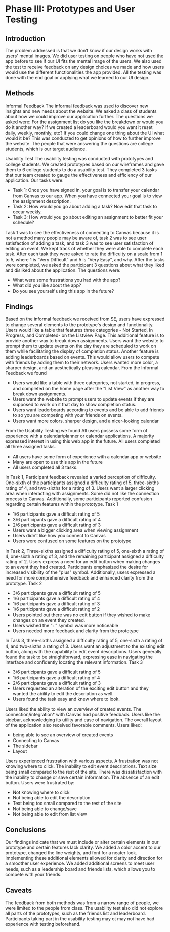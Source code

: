 # Phase III: Prototypes and User Testing

## Introduction

The problem addressed is that we don’t know if our design works with users' mental images. We did user testing on people who have not used the app before to see if our UI fits the mental image of the users. We also used the test to receive feedback on any design choices we made and how users would use the different functionalities the app provided. All the testing was done with the end goal or applying what we learned to our UI design. 

## Methods

Informal Feedback
The informal feedback was used to discover new insights and new needs about the website. We asked a class of students about how we could improve our application further. The questions we asked were:
For the assignment list do you like the breakdown or would you do it another way?
If we created a leaderboard would you want it reset daily, weekly, monthly, etc?
If you could change one thing about the UI what would it be?
This was conducted to get opinions of how to further improve the website. The people that were answering the questions are college students, which is our target audience. 

Usability Test
The usability testing was conducted with prototypes and college students. We created prototypes based on our wireframes and gave them to 6 college students to do a usability test. They completed 3 tasks that our team created to gauge the effectiveness and efficiency of our application. Our tasks were:
* Task 1: Once you have signed in, your goal is to transfer your calendar from Canvas to our app. When you have connected your goal is to view the assignment description.
* Task 2: How would you go about adding a task? Now edit that task to occur weekly.
* Task 3: How would you go about editing an assignment to better fit your schedule?

Task 1 was to see the effectiveness of connecting to Canvas because it is not a method many people may be aware of, task 2 was to see user satisfaction of adding a task, and task 3 was to see user satisfaction of editing an event. We kept track of whether they were able to complete each task. After each task they were asked to rate the difficulty on a scale from 1 to 5, where 1 is “Very Difficult” and 5 is “Very Easy”, and why. After the tasks were completed, we asked the participant 3 questions about what they liked and disliked about the application. The questions were:
* What were some frustrations you had with the app?
* What did you like about the app?
* Do you see yourself using this app in the future?

## Findings

Based on the informal feedback we received from SE, users have expressed to change several elements to the prototype's design and functionality. Users would like a table that features three categories - Not Started, In Progress, and Completed- on the Listview Page. This additional feature is to provide another way to break down assignments. Users want the website to prompt them to update events on the day they are scheduled to work on them while facilitating the display of completion status. Another feature is adding leaderboards based on events. This would allow users to compete with friends by adding them to their network. Users wanted more color, a sharper design, and an aesthetically pleasing calendar.
From the Informal Feedback we found
* Users would like a table with three categories, not started, in progress, and completed on the home page after the “List View” as another way to break down assignments.
* Users want the website to prompt users to update events if they are supposed to work on it that day to show completion status.
* Users want leaderboards according to events and be able to add friends to so you are competing with your friends on events.
* Users want more colors, sharper design, and a nicer-looking calendar



From the Usability Testing we found 
All users possess some form of experience with a calendar/planner or calendar applications. A majority expressed interest in using this web app in the future. All users completed all three assigned tasks. 
* All users have some form of experience with a calendar app or website
* Many are open to use this app in the future
* All users completed all 3 tasks.

In Task 1, Participant feedback revealed a varied perception of difficulty. One-sixth of the participants assigned a difficulty rating of 5, three-sixths rating of 4, and two-sixths for a rating of 3. Users want a larger clicking area when interacting with assignments. Some did not like the connection process to Canvas. Additionally, some participants reported confusion regarding certain features within the prototype.
Task 1 
* 1/6 participants gave a difficult rating of 5
* 3/6 participants gave a difficult rating of 4
* 2/6 participants gave a difficult rating of 3
* Users want a bigger clicking area when viewing assignment
* Users didn’t like how you connect to Canvas
* Users were confused on some features on the prototype 
 
In Task 2, Three-sixths assigned a difficulty rating of 5, one-sixth a rating of 4,  one-sixth a rating of 3, and the remaining participant assigned a difficulty rating of 2. Users express a need for an edit button when making changes to an event they had created. Participants emphasized the desire for increased visibility of the "plus" symbol. Additionally, users expressed a need for more comprehensive feedback and enhanced clarity from the prototype. 
Task 2 
* 3/6 participants gave a difficult rating of 5 
* 1/6 participants gave a difficult rating of 4
* 1/6 participants gave a difficult rating of 3
* 1/6 participants gave a difficult rating of 2
* Users pointed out there was no edit button if they wished to make changes on an event they created.
* Users wished the “+” symbol was more noticeable
* Users needed more feedback and clarity from the prototype
 

In Task 3, three-sixths assigned a difficulty rating of 5, one-sixth a rating of 4, and two-sixths a rating of 3. Users want an adjustment to the existing edit button, along with the capability to edit event descriptions. Users generally found the task to be straightforward, expressing ease in navigating the interface and confidently locating the relevant information. 
Task 3
* 3/6 participants gave a difficult rating of 5
* 1/6 participants gave a difficult rating of 4
* 2/6 participants gave a difficult rating of 3
* Users requested an alteration of the exciting edit button and they wanted the ability to edit the description as well. 
* Users found the task easy and knew where to look. 

Users liked the ability to view an overview of created events. The connection/integration* with Canvas had positive feedback. Users like the sidebar, acknowledging its utility and ease of navigation. The overall layout of the application also received favorable comments. 
Users liked:
* being able to see an overview of created events
* Connecting to Canvas
* The sidebar
* Layout

Users experienced frustration with various aspects. A frustration was not knowing where to click. The inability to edit event descriptions. Text size being small compared to the rest of the site. There was dissatisfaction with the inability to change or save certain information. The absence of an edit button. 
Users were frustrated by: 
* Not knowing where to click
* Not being able to edit the description
* Text being too small compared to the rest of the site
* Not being able to change/save
* Not being able to edit from list view


## Conclusions

Our findings indicate that we must include or alter certain elements in our prototype and certain features lack clarity. We added a color accent to our prototype, changed the line weights, and font for a neater look. Implementing these additional elements allowed for clarity and direction for a smoother user experience. We added additional screens to meet user needs, such as a leadership board and friends lists, which allows you to compete with your friends.

## Caveats

The feedback from both methods was from a narrow range of people, we were limited to the people from class. The usability test also did not explore all parts of the prototypes, such as the friends list and leaderboard. Participants taking part in the usability testing may ot may not have had experience with testing beforehand.
